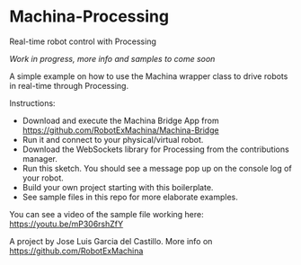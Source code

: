 # Machina-Processing
Real-time robot control with Processing

_Work in progress, more info and samples to come soon_

A simple example on how to use the Machina wrapper class to drive robots in real-time through Processing.

Instructions:
  - Download and execute the Machina Bridge App from https://github.com/RobotExMachina/Machina-Bridge
  - Run it and connect to your physical/virtual robot.
  - Download the WebSockets library for Processing from the contributions manager.
  - Run this sketch. You should see a message pop up on the console log of your robot.
  - Build your own project starting with this boilerplate.
  - See sample files in this repo for more elaborate examples.

You can see a video of the sample file working here: https://youtu.be/mP306rshZfY

A project by Jose Luis Garcia del Castillo. More info on https://github.com/RobotExMachina
